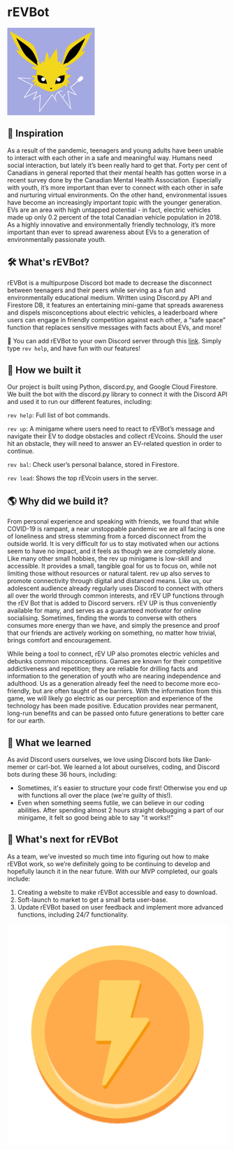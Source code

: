# rEVBot
<img src="docs/images/rEVBot_Logo.jpg" align="center" width="200" height="200">

## 🌟 Inspiration
As a result of the pandemic, teenagers and young adults have been unable to interact with each other in a safe and meaningful way. Humans need social interaction, but lately it’s been really hard to get that. Forty per cent of Canadians in general reported that their mental health has gotten worse in a recent survey done by the Canadian Mental Health Association. Especially with youth, it’s more important than ever to connect with each other in safe and nurturing virtual environments. On the other hand, environmental issues have become an increasingly important topic with the younger generation. EVs are an area with high untapped potential - in fact, electric vehicles made up only 0.2 percent of the total Canadian vehicle population in 2018. As a highly innovative and environmentally friendly technology, it’s more important than ever to spread awareness about EVs to a generation of environmentally passionate youth.

## 🛠 What's rEVBot?
rEVBot is a multipurpose Discord bot made to decrease the disconnect between teenagers and their peers while serving as a fun and environmentally educational medium. Written using Discord.py API and Firestore DB, it features an entertaining mini-game that spreads awareness and dispels misconceptions about electric vehicles, a leaderboard where users can engage in friendly competition against each other, a “safe space” function that replaces sensitive messages with facts about EVs, and more!

🔌 You can add rEVBot to your own Discord server through this [link](https://discord.com/api/oauth2/authorize?client_id=812549585632362506&permissions=8&scope=bot). Simply type `rev help`, and have fun with our features!

## 🌱 How we built it 
Our project is built using Python, discord.py, and Google Cloud Firestore. We built the bot with the discord.py library to connect it with the Discord API and used it to run our different features, including:

`rev help`: Full list of bot commands.

`rev up`: A minigame where users need to react to rEVBot’s message and navigate their EV to dodge obstacles and collect rEVcoins. Should the user hit an obstacle, they will need to answer an EV-related question in order to continue.

`rev bal`: Check user’s personal balance, stored in Firestore.

`rev lead`: Shows the top rEVcoin users in the server.

## 🌎 Why did we build it? 
From personal experience and speaking with friends, we found that while COVID-19 is rampant, a near unstoppable pandemic we are all facing is one of loneliness and stress stemming from a forced disconnect from the outside world. It is very difficult for us to stay motivated when our actions seem to have no impact, and it feels as though we are completely alone. Like many other small hobbies, the rev up minigame is low-skill and accessible. It provides a small, tangible goal for us to focus on, while not limiting those without resources or natural talent. rev up also serves to promote connectivity through digital and distanced means. Like us, our adolescent audience already regularly uses Discord to connect with others all over the world through common interests, and rEV UP functions through the rEV Bot that is added to Discord servers. rEV UP is thus conveniently available for many, and serves as a guaranteed motivator for online socialising. Sometimes, finding the words to converse with others consumes more energy than we have, and simply the presence and proof that our friends are actively working on something, no matter how trivial, brings comfort and encouragement. 

While being a tool to connect, rEV UP also promotes electric vehicles and debunks common misconceptions. Games are known for their competitive addictiveness and repetition; they are reliable for drilling facts and information to the generation of youth who are nearing independence and adulthood. Us as a generation already feel the need to become more eco-friendly, but are often taught of the barriers. With the information from this game, we will likely go electric as our perception and experience of the technology has been made positive. Education provides near permanent, long-run benefits and can be passed onto future generations to better care for our earth.

## 💬 What we learned 
As avid Discord users ourselves, we love using Discord bots like Dank-memer or carl-bot. We learned a lot about ourselves, coding, and Discord bots during these 36 hours, including:
- Sometimes, it's easier to structure your code first! Otherwise you end up with functions all over the place (we're guilty of this!).
- Even when something seems futile, we can believe in our coding abilities. After spending almost 2 hours straight debugging a part of our minigame, it felt so good being able to say "it works!!"

## 🤖 What's next for rEVBot 
As a team, we’ve invested so much time into figuring out how to make rEVBot work, so we’re definitely going to be continuing to develop and hopefully launch it in the near future. With our MVP completed, our goals include:
1. Creating a website to make rEVBot accessible and easy to download.
2. Soft-launch to market to get a small beta user-base.
3. Update rEVBot based on user feedback and implement more advanced functions, including 24/7 functionality.

![rEVcoin](docs/images/rEVcoin.png)
